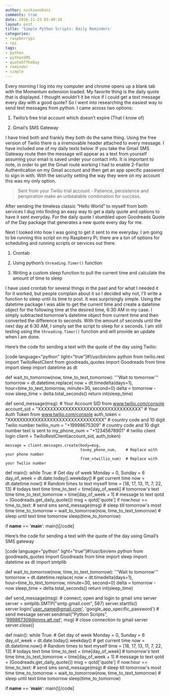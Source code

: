 ```yaml
---
author: nickzanobini
comments: true
date: 2016-11-23 05:40:10
layout: post
title: 'Simple Python Scripts: Daily Reminders'
categories:
- raspberrypi
- rpi
tags:
- python
- pythonSMS
- quoteOfTheDay
- reminder
- simple
---
```


Every morning I log into my computer and chrome opens up a blank tab with the Momentum extension loaded. My favorite thing is the daily quote that is displayed. I thought wouldn’t it be nice if I could get a text message every day with a good quote? So I went into researching the easiest way to send text messages from python. I came across two options:






	
  1. Twilio’s free trial account which doesn’t expire (That I know of)

	
  2. Gmail’s SMS Gateway




I have tried both and frankly they both do the same thing. Using the free version of Twilio there is a irremovable header attached to every message. I have included one of my daily texts below. If you take the Gmail SMS Gateway route then the message will appear as a text from yourself assuming your email is saved under your contact info. It is important to note, in order to get the Gmail route working I had to enable 2-Factor Authentication on my Gmail account and then get an app specific password to sign in with. With the security setting the way they were on my account this was my only option.





<blockquote>Sent from your Twilio trial account - Patience, persistence and perspiration make an unbeatable combination for success.</blockquote>




After sending the timeless classic “Hello World” to myself from both services I dug into finding an easy way to get a daily quote and options to have it sent everyday. For the daily quote I stumbled upon Goodreads Quote of the Day package that generates a new quote every day for me.




Next I looked into how I was going to get it sent to me everyday. I am going to be running this script on my Raspberry Pi; there are a ton of options for scheduling and running scripts or services out there.






	
  1. Crontab

	
  2. Using python’s `threading.Timer()` function

	
  3. Writing a custom sleep function to pull the current time and calculate the amount of time to sleep




I have used crontab for several things in the past and for what I needed it for it worked, but people complain about it so I decided why not, I'll write a function to sleep until its time to post. It was surprisingly simple. Using the datetime package I was able to get the current time and create a datetime object for the following time at the desired time, 6:30 AM in my case. I simply subtracted tomorrow’s datetime object from current time and then converted the difference to seconds. With the amount of seconds until the next day at 6:30 AM, I simply set the script to sleep for x seconds. I am still testing using the `threading.Timer()` function and will provide an update when I am done.




Here’s the code for sending a text with the quote of the day using Twilio:


[code language="python" light="true"]#!/usr/bin/env python
from twilio.rest import TwilioRestClient
from goodreads_quotes import Goodreads
from time import sleep
import datetime as dt

def wait_to_tomorrow(now, time_to_text_tomorrow):
    '''Wait to tomorrow'''
    tomorrow = dt.datetime.replace(
        now + dt.timedelta(days=1), hour=time_to_text_tomorrow, minute=30, second=0)
    delta = tomorrow - now
    sleep_time = delta.total_seconds()
    return int(sleep_time)

def send_message(msg):
    # Your Account SID from www.twilio.com/console
    account_sid = "XXXXXXXXXXXXXXXXXXXXXXXXXXXXXXXXXX"
    # Your Auth Token from www.twilio.com/console
    auth_token = "XXXXXXXXXXXXXXXXXXXXXXXXXXXXXXXX"
    # country code and 10 digit Twilio number
    twillio_num = "+19998675309"
    # country code and 10 digit number text is sent to
    my_phone_num = "+12345678901"
    # twillio client login
    client = TwilioRestClient(account_sid, auth_token)

    message = client.messages.create(body=msg,
                                     to=my_phone_num,    # Replace with your phone number
                                     from_=twillio_num)  # Replace with your Twilio number

def main():
    while True:
        # Get day of week Monday = 0, Sunday = 6
        day_of_week = dt.date.today().weekday()
        # get current time
        now = dt.datetime.now()
        # Random times to text myself
        time = [18, 17, 13, 11, 7, 22, 13]
        # todays text time
        time_to_text = time[day_of_week]
        # tomorrow's text time
        time_to_text_tomorrow = time[day_of_week + 1]
        # message to text
        qotd = (Goodreads.get_daily_quote())
        msg = qotd['quote']
        if now.hour == time_to_text:
            # send sms
            send_message(msg)
        # sleep till tomorrow's most time
        time_to_tomorrow = wait_to_tomorrow(now, time_to_text_tomorrow)
        # sleep until text time tomorrow
        sleep(time_to_tomorrow)

if __name__ == '__main__':
    main()[/code]

Here’s the code for sending a text with the quote of the day using Gmail’s SMS gateway

[code language="python" light="true"]#!/usr/bin/env python
from goodreads_quotes import Goodreads
from time import sleep
import datetime as dt
import smtplib

def wait_to_tomorrow(now, time_to_text_tomorrow):
    '''Wait to tomorrow'''
    tomorrow = dt.datetime.replace(
        now + dt.timedelta(days=1), hour=time_to_text_tomorrow, minute=30, second=0)
    delta = tomorrow - now
    sleep_time = delta.total_seconds()
    return int(sleep_time)

def send_message(msg):
    # connect, open and login to gmail sms server
    server = smtplib.SMTP("smtp.gmail.com", 587)
    server.starttls()
    server.login('user_name@gmail.com', 'google_app_specific_password')
    # send message
    server.sendmail("Python Scripts", '999867309@mms.att.net', msg)
    # close connection to gmail server
    server.close()

def main():
    while True:
        # Get day of week Monday = 0, Sunday = 6
        day_of_week = dt.date.today().weekday()
        # get current time
        now = dt.datetime.now()
        # Random times to text myself
        time = [18, 17, 13, 11, 7, 22, 13]
        # todays text time
        time_to_text = time[day_of_week]
        # tomorrow's text time
        time_to_text_tomorrow = time[day_of_week + 1]
        # message to text
        qotd = (Goodreads.get_daily_quote())
        msg = qotd['quote']
        if now.hour == time_to_text:
            # send sms
            send_message(msg)
        # sleep till tomorrow's most time
        time_to_tomorrow = wait_to_tomorrow(now, time_to_text_tomorrow)
        # sleep until text time tomorrow
        sleep(time_to_tomorrow)

if __name__ == '__main__':
    main()[/code]

